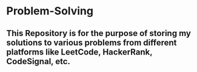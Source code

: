 # Problem-Solving

## This Repository is for the purpose of storing my solutions to various problems from different platforms like LeetCode, HackerRank, CodeSignal, etc.

